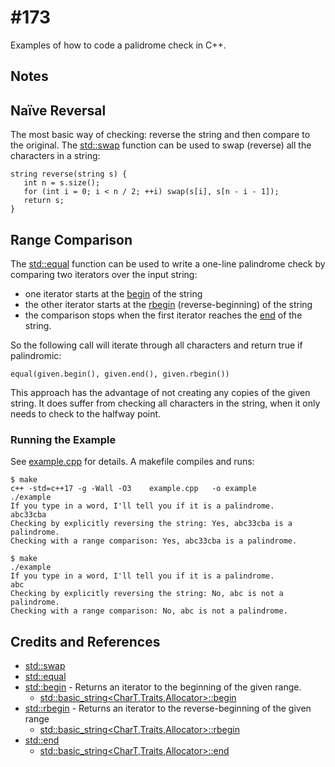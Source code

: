 # #173

Examples of how to code a palidrome check in C++.

## Notes

## Naïve Reversal

The most basic way of checking: reverse the string and then compare to the original.
The [std::swap](https://en.cppreference.com/w/cpp/algorithm/swap) function
can be used to swap (reverse) all the characters in a string:

```
string reverse(string s) {
   int n = s.size();
   for (int i = 0; i < n / 2; ++i) swap(s[i], s[n - i - 1]);
   return s;
}
```

## Range Comparison

The [std::equal](https://en.cppreference.com/w/cpp/algorithm/equal)
function can be used to write a one-line palindrome check by comparing two iterators over the input string:

* one iterator starts at the [begin](https://en.cppreference.com/w/cpp/string/basic_string/begin) of the string
* the other iterator starts at the [rbegin](https://en.cppreference.com/w/cpp/string/basic_string/rbegin) (reverse-beginning) of the string
* the comparison stops when the first iterator reaches the [end](https://en.cppreference.com/w/cpp/string/basic_string/end) of the string.

So the following call will iterate through all characters and return true if palindromic:

```
equal(given.begin(), given.end(), given.rbegin())
```

This approach has the advantage of not creating any copies of the given string.
It does suffer from checking all characters in the string, when it only needs to check to the halfway point.

### Running the Example

See [example.cpp](./example.cpp) for details. A makefile compiles and runs:

```
$ make
c++ -std=c++17 -g -Wall -O3    example.cpp   -o example
./example
If you type in a word, I'll tell you if it is a palindrome.
abc33cba
Checking by explicitly reversing the string: Yes, abc33cba is a palindrome.
Checking with a range comparison: Yes, abc33cba is a palindrome.
```

```
$ make
./example
If you type in a word, I'll tell you if it is a palindrome.
abc
Checking by explicitly reversing the string: No, abc is not a palindrome.
Checking with a range comparison: No, abc is not a palindrome.
```

## Credits and References

* [std::swap](https://en.cppreference.com/w/cpp/algorithm/swap)
* [std::equal](https://en.cppreference.com/w/cpp/algorithm/equal)
* [std::begin](https://en.cppreference.com/w/cpp/iterator/begin) - Returns an iterator to the beginning of the given range.
  * [std::basic_string<CharT,Traits,Allocator>::begin](https://en.cppreference.com/w/cpp/string/basic_string/begin)
* [std::rbegin](https://en.cppreference.com/w/cpp/iterator/rbegin) - Returns an iterator to the reverse-beginning of the given range
  * [std::basic_string<CharT,Traits,Allocator>::rbegin](https://en.cppreference.com/w/cpp/string/basic_string/rbegin)
* [std::end](https://en.cppreference.com/w/cpp/iterator/end)
  * [std::basic_string<CharT,Traits,Allocator>::end](https://en.cppreference.com/w/cpp/string/basic_string/end)
